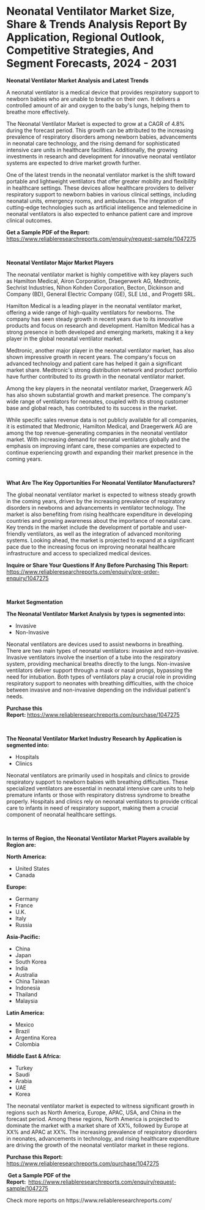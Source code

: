 <p><h1>Neonatal Ventilator Market Size, Share & Trends Analysis Report By Application, Regional Outlook, Competitive Strategies, And Segment Forecasts, 2024 - 2031</h1></p><p><strong>Neonatal Ventilator Market Analysis and Latest Trends</strong></p>
<p><p>A neonatal ventilator is a medical device that provides respiratory support to newborn babies who are unable to breathe on their own. It delivers a controlled amount of air and oxygen to the baby's lungs, helping them to breathe more effectively.</p><p>The Neonatal Ventilator Market is expected to grow at a CAGR of 4.8% during the forecast period. This growth can be attributed to the increasing prevalence of respiratory disorders among newborn babies, advancements in neonatal care technology, and the rising demand for sophisticated intensive care units in healthcare facilities. Additionally, the growing investments in research and development for innovative neonatal ventilator systems are expected to drive market growth further.</p><p>One of the latest trends in the neonatal ventilator market is the shift toward portable and lightweight ventilators that offer greater mobility and flexibility in healthcare settings. These devices allow healthcare providers to deliver respiratory support to newborn babies in various clinical settings, including neonatal units, emergency rooms, and ambulances. The integration of cutting-edge technologies such as artificial intelligence and telemedicine in neonatal ventilators is also expected to enhance patient care and improve clinical outcomes.</p></p>
<p><strong>Get a Sample PDF of the Report:&nbsp;</strong> <a href="https://www.reliableresearchreports.com/enquiry/request-sample/1047275">https://www.reliableresearchreports.com/enquiry/request-sample/1047275</a></p>
<p>&nbsp;</p>
<p><strong>Neonatal Ventilator Major Market Players</strong></p>
<p><p>The neonatal ventilator market is highly competitive with key players such as Hamilton Medical, Airon Corporation, Draegerwerk AG, Medtronic, Sechrist Industries, Nihon Kohden Corporation, Becton, Dickinson and Company (BD), General Electric Company (GE), SLE Ltd., and Progetti SRL.</p><p>Hamilton Medical is a leading player in the neonatal ventilator market, offering a wide range of high-quality ventilators for newborns. The company has seen steady growth in recent years due to its innovative products and focus on research and development. Hamilton Medical has a strong presence in both developed and emerging markets, making it a key player in the global neonatal ventilator market.</p><p>Medtronic, another major player in the neonatal ventilator market, has also shown impressive growth in recent years. The company's focus on advanced technology and patient care has helped it gain a significant market share. Medtronic's strong distribution network and product portfolio have further contributed to its growth in the neonatal ventilator market.</p><p>Among the key players in the neonatal ventilator market, Draegerwerk AG has also shown substantial growth and market presence. The company's wide range of ventilators for neonates, coupled with its strong customer base and global reach, has contributed to its success in the market.</p><p>While specific sales revenue data is not publicly available for all companies, it is estimated that Medtronic, Hamilton Medical, and Draegerwerk AG are among the top revenue-generating companies in the neonatal ventilator market. With increasing demand for neonatal ventilators globally and the emphasis on improving infant care, these companies are expected to continue experiencing growth and expanding their market presence in the coming years.</p></p>
<p>&nbsp;</p>
<p><strong>What Are The Key Opportunities For Neonatal Ventilator Manufacturers?</strong></p>
<p><p>The global neonatal ventilator market is expected to witness steady growth in the coming years, driven by the increasing prevalence of respiratory disorders in newborns and advancements in ventilator technology. The market is also benefiting from rising healthcare expenditure in developing countries and growing awareness about the importance of neonatal care. Key trends in the market include the development of portable and user-friendly ventilators, as well as the integration of advanced monitoring systems. Looking ahead, the market is projected to expand at a significant pace due to the increasing focus on improving neonatal healthcare infrastructure and access to specialized medical devices.</p></p>
<p><strong>Inquire or Share Your Questions If Any Before Purchasing This Report:</strong> <a href="https://www.reliableresearchreports.com/enquiry/pre-order-enquiry/1047275">https://www.reliableresearchreports.com/enquiry/pre-order-enquiry/1047275</a></p>
<p>&nbsp;</p>
<p><strong>Market Segmentation</strong></p>
<p><strong>The Neonatal Ventilator Market Analysis by types is segmented into:</strong></p>
<p><ul><li>Invasive</li><li>Non-Invasive</li></ul></p>
<p><p>Neonatal ventilators are devices used to assist newborns in breathing. There are two main types of neonatal ventilators: invasive and non-invasive. Invasive ventilators involve the insertion of a tube into the respiratory system, providing mechanical breaths directly to the lungs. Non-invasive ventilators deliver support through a mask or nasal prongs, bypassing the need for intubation. Both types of ventilators play a crucial role in providing respiratory support to neonates with breathing difficulties, with the choice between invasive and non-invasive depending on the individual patient's needs.</p></p>
<p><strong>Purchase this Report:&nbsp;</strong><a href="https://www.reliableresearchreports.com/purchase/1047275">https://www.reliableresearchreports.com/purchase/1047275</a></p>
<p>&nbsp;</p>
<p><strong>The Neonatal Ventilator Market Industry Research by Application is segmented into:</strong></p>
<p><ul><li>Hospitals</li><li>Clinics</li></ul></p>
<p><p>Neonatal ventilators are primarily used in hospitals and clinics to provide respiratory support to newborn babies with breathing difficulties. These specialized ventilators are essential in neonatal intensive care units to help premature infants or those with respiratory distress syndrome to breathe properly. Hospitals and clinics rely on neonatal ventilators to provide critical care to infants in need of respiratory support, making them a crucial component of neonatal healthcare settings.</p></p>
<p>&nbsp;</p>
<p><strong>In terms of Region, the Neonatal Ventilator Market Players available by Region are:</strong></p>
<p>
    <p> <strong> North America: </strong>
        <ul>
            <li>United States</li>
            <li>Canada</li>
        </ul>
        </p> 
    <p> <strong> Europe: </strong>
        <ul>
            <li>Germany</li>
            <li>France</li>
            <li>U.K.</li>
            <li>Italy</li>
            <li>Russia</li>
        </ul>
        </p> 
    <p> <strong> Asia-Pacific: </strong>
        <ul>
            <li>China</li>
            <li>Japan</li>
            <li>South Korea</li>
            <li>India</li>
            <li>Australia</li>
            <li>China Taiwan</li>
            <li>Indonesia</li>
            <li>Thailand</li>
            <li>Malaysia</li>
        </ul>
        </p> 
    <p> <strong> Latin America: </strong>
        <ul>
            <li>Mexico</li>
            <li>Brazil</li>
            <li>Argentina Korea</li>
            <li>Colombia</li>
        </ul>
        </p> 
    <p> <strong> Middle East & Africa: </strong>
        <ul>
            <li>Turkey</li>
            <li>Saudi</li>
            <li>Arabia</li>
            <li>UAE</li>
            <li>Korea</li>
        </ul>
    </p>
    </p>
<p><p>The neonatal ventilator market is expected to witness significant growth in regions such as North America, Europe, APAC, USA, and China in the forecast period. Among these regions, North America is projected to dominate the market with a market share of XX%, followed by Europe at XX% and APAC at XX%. The increasing prevalence of respiratory disorders in neonates, advancements in technology, and rising healthcare expenditure are driving the growth of the neonatal ventilator market in these regions.</p></p>
<p><strong>Purchase this Report: </strong><a href="https://www.reliableresearchreports.com/purchase/1047275">https://www.reliableresearchreports.com/purchase/1047275</a></p>
<p>&nbsp;<strong>Get a Sample PDF of the Report:&nbsp;&nbsp;</strong><a href="https://www.reliableresearchreports.com/enquiry/request-sample/1047275">https://www.reliableresearchreports.com/enquiry/request-sample/1047275</a></p>
<p><strong></strong></p>
<p>Check more reports on https://www.reliableresearchreports.com/</p>